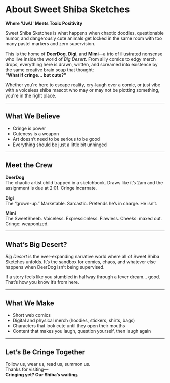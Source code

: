 # About Sweet Shiba Sketches  
**Where 'UwU' Meets Toxic Positivity**

Sweet Shiba Sketches is what happens when chaotic doodles, questionable humor, and dangerously cute animals get locked in the same room with too many pastel markers and zero supervision.

This is the home of **DeerDog**, **Digi**, and **Mimi**—a trio of illustrated nonsense who live inside the world of *Big Desert*. From silly comics to edgy merch drops, everything here is drawn, written, and screamed into existence by the same creative brain soup that thought:  
**"What if cringe... but cute?"**

Whether you're here to escape reality, cry-laugh over a comic, or just vibe with a voiceless shiba mascot who may or may not be plotting something, you're in the right place.

---

## What We Believe

- Cringe is power  
- Cuteness is a weapon  
- Art doesn’t need to be serious to be good  
- Everything should be just a little bit unhinged

---

## Meet the Crew

**DeerDog**  
The chaotic artist child trapped in a sketchbook. Draws like it’s 2am and the assignment is due at 2:01. Cringe incarnate.

**Digi**  
The “grown-up.” Marketable. Sarcastic. Pretends he’s in charge. He isn’t.

**Mimi**  
The SweetSheeb. Voiceless. Expressionless. Flawless. Cheeks: maxed out. Cringe: weaponized.

---

## What’s Big Desert?

*Big Desert* is the ever-expanding narrative world where all of Sweet Shiba Sketches unfolds. It’s the sandbox for comics, chaos, and whatever else happens when DeerDog isn’t being supervised.

If a story feels like you stumbled in halfway through a fever dream... good. That’s how you know it’s from here.

---

## What We Make

- Short web comics  
- Digital and physical merch (hoodies, stickers, shirts, bags)  
- Characters that look cute until they open their mouths  
- Content that makes you laugh, question yourself, then laugh again

---

## Let’s Be Cringe Together

Follow us, wear us, read us, summon us.  
Thanks for visiting—  
**Cringing yet? Our Shiba’s waiting.**

